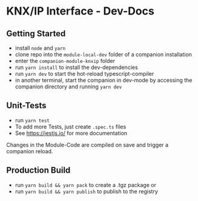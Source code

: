# KNX/IP Interface - Dev-Docs

## Getting Started

- install `node` and `yarn`
- clone repo into the `module-local-dev` folder of a companion installation
- enter the `companion-module-knxip` folder
- run `yarn install` to install the dev-dependencies
- run `yarn dev` to start the hot-reload typescript-compiler
- in another terminal, start the companion in dev-mode by accessing the companion directory and running `yarn dev`

## Unit-Tests

- run `yarn test`
- To add more Tests, just create `.spec.ts` files
- See https://jestjs.io/ for more documentation

Changes in the Module-Code are compiled on save and trigger a companion reload.

## Production Build

- run `yarn build && yarn pack` to create a .tgz package or
- run `yarn build && yarn publish` to publish to the registry
